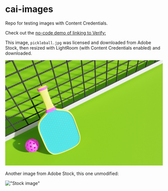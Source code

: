 # cai-images

Repo for testing images with Content Credentials.

Check out the <a href="verify-demo.html">no-code demo of linking to Verify: </a>

This image, `pickleball.jpg` was licensed and downloaded from Adobe Stock, then resized with LightRoom (with Content Credentials enabled) and downloaded.

!["pickleball"](images/pickleball.jpg)

Another image from Adobe Stock, this one unmodified:

!["Stock image"](images/AdobeStock_623162598.jpeg)


